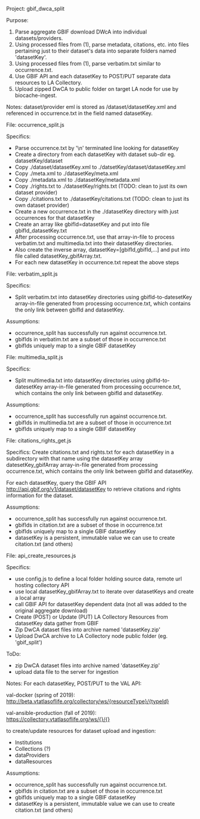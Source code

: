 Project: gbif_dwca_split

Purpose:
  1) Parse aggregate GBIF download DWcA into individual datasets/providers.
  2) Using processed files from (1), parse metadata, citations, etc. into files pertaining just
  to their dataset's data into separate folders named 'datasetKey'.
  3) Using processed files from (1), parse verbatim.txt similar to occurrence.txt.
  4) Use GBIF API and each datasetKey to POST/PUT separate data resources to LA Collectory.
  5) Upload zipped DwCA to public folder on target LA node for use by biocache-ingest.

Notes:
  dataset/provider eml is stored as /dataset/datasetKey.xml and referenced in
  occurrence.txt in the field named datasetKey.

File: occurrence_split.js

Specifics:
- Parse occurrence.txt by '\n' terminated line looking for datasetKey
- Create a directory from each datasetKey with dataset sub-dir eg. datasetKey/dataset
- Copy ./dataset/datasetKey.xml to ./datsetKey/dataset/datasetKey.xml
- Copy ./meta.xml to ./datasetKey/meta.xml
- Copy ./metadata.xml to ./datasetKey/metadata.xml
- Copy ./rights.txt to ./datasetKey/rights.txt (TODO: clean to just its own dataset provider)
- Copy ./citations.txt to ./datasetKey/citations.txt (TODO: clean to just its own dataset provider)
- Create a new occurrence.txt in the ./datasetKey directory with just occurrences
  for that datasetKey
- Create an array like gbifId=datasetKey and put into file gbifId_datasetKey.txt
- After processing occurrence.txt, use that array-in-file to process
  verbatim.txt and multimedia.txt into their datasetKey directories.
- Also create the inverse array, datasetKey=[gbifId,gbifId,...] and put into file
  called datasetKey_gbifArray.txt.
- For each new datasetKey in occurrence.txt repeat the above steps

File: verbatim_split.js

Specifics:
- Split verbatim.txt into datasetKey directories using gbifId-to-datesetKey
array-in-file generated from processing occurrence.txt, which contains the
only link between gbifId and datasetKey.

Assumptions:
- occurrence_split has successfully run against occurrence.txt.
- gbifIds in verbatim.txt are a subset of those in occurrence.txt
- gbifIds uniquely map to a single GBIF datasetKey

File: multimedia_split.js

Specifics:
- Split multimedia.txt into datasetKey directories using gbifId-to-datesetKey
array-in-file generated from processing occurrence.txt, which contains the
only link between gbifId and datasetKey.

Assumptions:
- occurrence_split has successfully run against occurrence.txt.
- gbifIds in multimedia.txt are a subset of those in occurrence.txt
- gbifIds uniquely map to a single GBIF datasetKey

File: citations_rights_get.js

Specifics:
Create citations.txt and rights.txt for each datasetKey in a subdirectory with
that name using the datasetKey array datesetKey_gbifArray array-in-file
generated from processing occurrence.txt, which contains the only link
between gbifId and datasetKey.

For each datasetKey, query the GBIF API http://api.gbif.org/v1/dataset/datasetKey
to retrieve citations and rights information for the dataset.

Assumptions:
- occurrence_split has successfully run against occurrence.txt.
- gbifIds in citation.txt are a subset of those in occurrence.txt
- gbifIds uniquely map to a single GBIF datasetKey
- datasetKey is a persistent, immutable value we can use to create
  citation.txt (and others)

File: api_create_resources.js

Specifics:
- use config.js to define a local folder holding source data, remote url hosting collectory API
- use local datasetKey_gbifArray.txt to iterate over datasetKeys and create a local array
- call GBIF API for datasetKey dependent data (not all was added to the original aggregate download)
- Create (POST) or Update (PUT) LA Collectory Resources from datasetKey data gather from GBIF
- Zip DwCA dataset files into archive named 'datasetKey.zip'
- Upload DwCA archive to LA Collectory node public folder (eg. 'gbif_split')

ToDo:
- zip DwCA dataset files into archive named 'datasetKey.zip'
- upload data file to the server for ingestion

Notes:
For each datasetKey, POST/PUT to the VAL API:

val-docker (spring of 2019):
http://beta.vtatlasoflife.org/collectory/ws/{resourceType}/{typeId}

val-ansible-production (fall of 2019):
https://collectory.vtatlasoflife.org/ws/{}/{}

to create/update resources for dataset upload and ingestion:

- Institutions
- Collections (?)
- dataProviders
- dataResources

Assumptions:
- occurrence_split has successfully run against occurrence.txt.
- gbifIds in citation.txt are a subset of those in occurrence.txt
- gbifIds uniquely map to a single GBIF datasetKey
- datasetKey is a persistent, immutable value we can use to create
  citation.txt (and others)